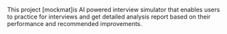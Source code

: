 This project \[mockmat]is AI powered interview simulator that enables users to practice for interviews and get detailed analysis report based on their performance and recommended improvements.


